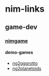 # nim-links

## game-dev

### [nimgame](https://github.com/Vladar4/nimgame2/)
#### demo-games
* [ng2gggrotto](https://github.com/Vladar4/ng2gggrotto)
* [ng2planetoids](https://github.com/Vladar4/ng2planetoids)

